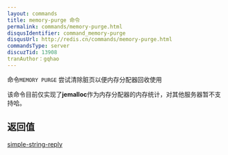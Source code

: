 ```yaml
---
layout: commands
title: memory-purge 命令
permalink: commands/memory-purge.html
disqusIdentifier: command_memory-purge
disqusUrl: http://redis.cn/commands/memory-purge.html
commandsType: server
discuzTid: 13908
tranAuthor：gqhao
---
```


命令`MEMORY PURGE` 尝试清除脏页以便内存分配器回收使用

该命令目前仅实现了**jemalloc**作为内存分配器的内存统计，对其他服务器暂不支持哈。 
   
## 返回值

[simple-string-reply](/topics/protocol.html#字符串)
